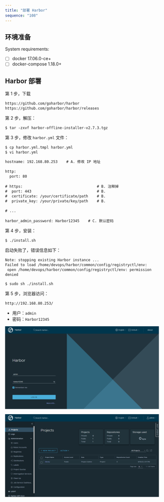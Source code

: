 ```yaml
---
title: "部署 Harbor"
sequence: "108"
---
```


## 环境准备

System requirements:

- [ ] docker 17.06.0-ce+
- [ ] docker-compose 1.18.0+

## Harbor 部署

第 1 步，下载

```text
https://github.com/goharbor/harbor
https://github.com/goharbor/harbor/releases
```

第 2 步，解压：

```text
$ tar -zxvf harbor-offline-installer-v2.7.3.tgz
```

第 3 步，修改 `harbor.yml` 文件：

```text
$ cp harbor.yml.tmpl harbor.yml
$ vi harbor.yml
```

```text
hostname: 192.168.80.253    # A. 修改 IP 地址

http:
  port: 80

# https:                                  # B. 注释掉
#  port: 443                              # B.
#  certificate: /your/certificate/path    # B.
#  private_key: /your/private/key/path    # B.

# ...

harbor_admin_password: Harbor12345    # C. 默认密码
```

第 4 步，安装：

```text
$ ./install.sh
```

启动失败了，错误信息如下：

```text
Note: stopping existing Harbor instance ...
Failed to load /home/devops/harbor/common/config/registryctl/env:
 open /home/devops/harbor/common/config/registryctl/env: permission denied
```

```text
$ sudo sh ./install.sh
```

第 5 步，浏览器访问：

```text
http://192.168.80.253/
```

- 用户：`admin`
- 密码：`Harbor12345`

![](/assets/images/devops/harbor/harbor-001-login.png)

![](/assets/images/devops/harbor/harbor-002-projects.png)
